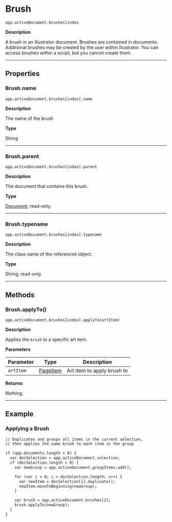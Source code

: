 # Brush

`app.activeDocument.brushes[index`

**Description**

A brush in an Illustrator document. Brushes are contained in documents. Additional brushes may be created by the user within Illustrator. You can access brushes within a script, but you cannot create them.

---

## Properties

### Brush.name

`app.activeDocument.brushes[index].name`

**Description**

The name of the brush

**Type**

String

---

### Brush.parent

`app.activeDocument.brushes[index].parent`

**Description**

The document that contains this brush.

**Type**

[Document](Document.md#jsobjref-document); read-only.

---

### Brush.typename

`app.activeDocument.brushes[index].typename`

**Description**

The class name of the referenced object.

**Type**

String; read-only.

---

## Methods

### Brush.applyTo()

`app.activeDocument.brushes[index].applyTo(artItem)`

**Description**

Applies the `brush` to a specific art item.

**Parameters**

| Parameter   | Type                                      | Description                |
|-------------|-------------------------------------------|----------------------------|
| `artItem`   | [PageItem](PageItem.md#jsobjref-pageitem) | Art item to apply brush to |

**Returns**

Nothing.

---

## Example

### Applying a Brush

```default
// Duplicates and groups all items in the current selection,
// then applies the same brush to each item in the group

if (app.documents.length > 0) {
  var docSelection = app.activeDocument.selection;
  if (docSelection.length > 0) {
    var newGroup = app.activeDocument.groupItems.add();

    for (var i = 0; i < docSelection.length; i++) {
      var newItem = docSelection[i].duplicate();
      newItem.moveToBeginning(newGroup);
    }

    var brush = app.activeDocument.brushes[1];
    brush.applyTo(newGroup);
  }
}
```
